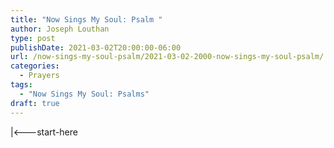 ```yaml
---
title: "Now Sings My Soul: Psalm "
author: Joseph Louthan
type: post
publishDate: 2021-03-02T20:00:00-06:00
url: /now-sings-my-soul-psalm/2021-03-02-2000-now-sings-my-soul-psalm/
categories:
  - Prayers
tags:
  - "Now Sings My Soul: Psalms"
draft: true
---
```

<div style="font-variant: small-caps;">

</div>
    |<---start-here

